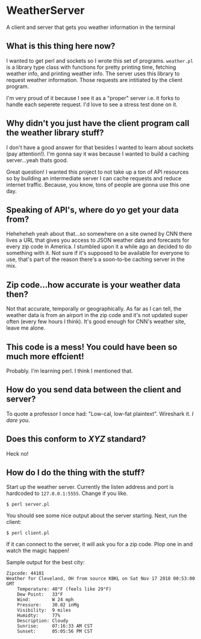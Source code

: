 # WeatherServer
A client and server that gets you weather information in the terminal

## What is this thing here now?
I wanted to get perl and sockets so I wrote this set of programs. `weather.pl` is a library type class with functions for pretty printing time, fetching weather info, and printing weather info. The server uses this library to request weather information. Those requests are intitiated by the client program.

I'm very proud of it because I see it as a "proper" server i.e. it forks to handle each seperete request. I'd love to see a stress test done on it.

## Why didn't you just have the client program call the weather library stuff?
I don't have a good answer for that besides I wanted to learn about sockets (pay attention!). I'm gonna say it was because I wanted to build a caching server...yeah thats good.

Great question! I wanted this project to not take up a ton of API resources so by building an intermediate server I can cache requests and reduce internet traffic. Because, you know, tons of people are gonna use this one day.

## Speaking of API's, where do yo get your data from?
Heheheheh yeah about that...so somewhere on a site owned by CNN there lives a URL that gives you access to JSON weather data and forecasts for every zip code in America. I stumbled upon it a while ago an decided to do something with it. Not sure if it's supposed to be available for everyone to use, that's part of the reason there's a soon-to-be caching server in the mix.

## Zip code...how accurate is your weather data then?
Not that accurate, temporally or geographically. As far as I can tell, the weather data is from an airport in the zip code and it's not updated super often (every few hours I think). It's good enough for CNN's weather site, leave me alone.

## This code is a mess! You could have been so much more effcient!
Probably. I'm learning perl. I think I mentioned that.

## How do you send data between the client and server?
To quote a professor I once had: "Low-cal, low-fat plaintext". Wireshark it. _I dare you_.

## Does this conform to _XYZ_ standard?
Heck no!

## How do I do the thing with the stuff?
Start up the weather server. Currently the listen address and port is hardcoded to `127.0.0.1:5555`. Change if you like.
```
$ perl server.pl
```
You should see some nice output about the server starting. Next, run the client:
```shell
$ perl client.pl
```
If it can connect to the server, it will ask you for a zip code. Plop one in and watch the magic happen!

Sample output for the best city:
```
Zipcode: 44101
Weather for Cleveland, OH from source KBKL on Sat Nov 17 2018 00:53:00 GMT
	Temperature: 40°F (feels like 29°F)
	Dew Point:   33°F
	Wind:        W 24 mph
	Pressure:    30.02 inMg
	Visibility:  9 miles
	Humidty:     77%
	Description: Cloudy
	Sunrise:     07:16:33 AM CST
	Sunset:      05:05:56 PM CST
```
